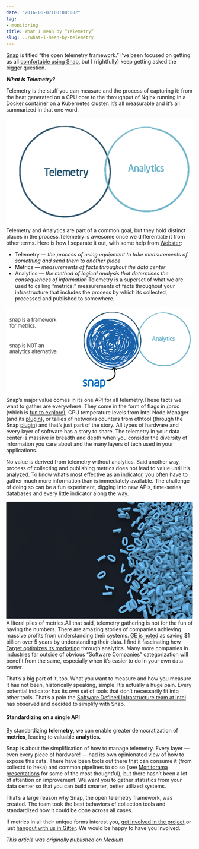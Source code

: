 ```yaml
---
date: "2016-06-07T00:00:00Z"
tag:
- monitoring
title: What I mean by “Telemetry”
slug: ../what-i-mean-by-telemetry
---
```


  [Snap](https://github.com/intelsdi-x/snap) is titled “the open telemetry framework.” I’ve been focused on getting us all [comfortable using Snap](https://medium.com/intel-sdi), but I (rightfully) keep getting asked the bigger question.

***What is Telemetry?***

Telemetry is the stuff you can measure and the process of capturing it: from the heat generated on a CPU core to the throughput of Nginx running in a Docker container on a Kubernetes cluster. It’s all measurable and it’s all summarized in that one word.

![](/img/1*vKb9rIDuHnXB2sKyI7jK8g.png)Telemetry and Analytics are part of a common goal, but they hold distinct places in the process.Telemetry is awesome once we differentiate it from other terms. Here is how I separate it out, with some help from [Webster](http://www.merriam-webster.com):

* Telemetry — *the process of using equipment to take measurements of something and send them to another place*
* Metrics — *measurements of facts throughout the data center*
* Analytics — *the method of logical analysis that determines the consequences of information*
Telemetry is a superset of what we are used to calling “metrics:” measurements of facts throughout your infrastructure that includes the process by which its collected, processed and published to somewhere.

![](/img/1*RmE6OvxuvXOj03ljPZrz0w.png)Snap’s major value comes in its one API for all telemetry.These facts we want to gather are everywhere. They come in the form of flags in /proc (which is [fun to explore](http://tldp.org/LDP/Linux-Filesystem-Hierarchy/html/proc.html)), CPU temperature levels from Intel Node Manager (and its [plugin](https://github.com/intelsdi-x/snap-plugin-collector-node-manager#snap-collector-plugin---intel-node-manager)), or tallies of networks counters from ethtool (through the Snap [plugin](https://github.com/intelsdi-x/snap-plugin-collector-ethtool#snap-collector-plugin---ethtool)) and that’s just part of the story. All types of hardware and every layer of software has a story to share. The telemetry in your data center is massive in breadth and depth when you consider the diversity of information you care about and the many layers of tech used in your applications.

No value is derived from telemetry without analytics. Said another way, process of collecting and publishing metrics does not lead to value until it’s analyzed. To know what’s most effective as an indicator, you often have to gather much more information than is immediately available. The challenge of doing so can be a fun experiment, digging into new APIs, time-series databases and every little indicator along the way.

![](/img/1*kqIu3YRFM5Ua6jsYWy9BHQ.jpeg)A literal piles of metrics.All that said, telemetry gathering is not for the fun of having the numbers. There are amazing stories of companies achieving massive profits from understanding their systems. [GE is noted](http://www.nextplatform.com/2015/10/07/the-aws-machine-turns-your-former-datacenter-into-its-money/) as saving $1 billion over 5 years by understanding their data. I find it fascinating how [Target optimizes its marketing](http://www.retailtouchpoints.com/retail-store-ops/402-target-uses-guest-intelligence-to-drive-marketing-strategies.html) through analytics. Many more companies in industries far outside of obvious “Software Companies” categorization will benefit from the same, especially when it’s easier to do in your own data center.

That’s a big part of it, too. What you want to measure and how you measure it has not been, historically speaking, simple. It’s actually a huge pain. Every potential indicator has its own set of tools that don’t necessarily fit into other tools. That’s a pain the [Software Defined Infrastructure team at Intel](https://github.com/intelsdi-x) has observed and decided to simplify with Snap.

#### Standardizing on a single API

By standardizing **telemetry**, we can enable greater democratization of **metrics**, leading to valuable **analytics.**

Snap is about the simplification of how to manage telemetry. Every layer — even every piece of hardware! — had its own opinionated view of how to expose this data. There have been tools out there that can consume it (from collectd to heka) and common pipelines to do so (see [Monitorama presentations](https://vimeo.com/monitorama) for some of the most thoughtful), but there hasn’t been a lot of attention on improvement. We want you to gather statistics from your data center so that you can build smarter, better utilized systems.

That’s a large reason why Snap, the open telemetry framework, was created. The team took the best behaviors of collection tools and standardized how it could be done across all cases.

If metrics in all their unique forms interest you, [get involved in the project](https://github.com/intelsdi-x/snap) or just [hangout with us in Gitter](http://gitter.im/intelsdi-x/snap). We would be happy to have you involved.

*This article was originally published [on Medium](https://medium.com/@mbbroberg)*